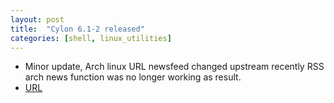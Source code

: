 ```yaml
---
layout: post
title:  "Cylon 6.1-2 released"
categories: [shell, linux_utilities]
---
```



* Minor update, Arch linux URL newsfeed changed upstream recently
RSS arch news function was no longer working as result. 
* [URL](https://github.com/gavinlyonsrepo/cylon/tree/master/documentation)
